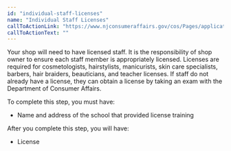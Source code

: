 ```yaml
---
id: "individual-staff-licenses"
name: "Individual Staff Licenses"
callToActionLink: "https://www.njconsumeraffairs.gov/cos/Pages/applications.aspx"
callToActionText: ""
---
```


Your shop will need to have licensed staff.  It is the responsibility of shop owner to ensure each staff member is appropriately licensed. Licenses are required for cosmetologists, hairstylists, manicurists, skin care specialists, barbers, hair braiders, beauticians, and teacher licenses. If staff do not already have a license, they can obtain a license by taking an exam with  the Department of Consumer Affairs.
        
To complete this step, you must have:
- Name and address of the school that provided license training

After you complete this step, you will have:
- License

